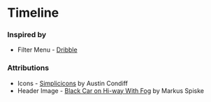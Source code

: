 # Timeline


### Inspired by
* Filter Menu - [Dribble](https://dribbble.com/shots/1956586-Filter-Menu)


### Attributions
* Icons - [Simplicicons](https://thenounproject.com/acondiff/collection/simplicicons/) by Austin Condiff
* Header Image - [Black Car on Hi-way With Fog](https://www.pexels.com/photo/black-car-on-hi-way-with-fog-226460/) by Markus Spiske